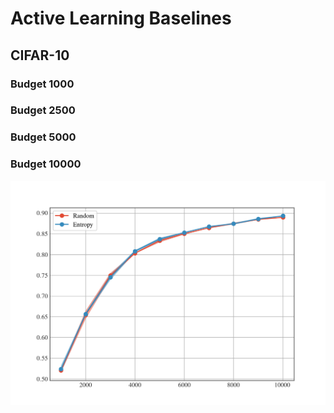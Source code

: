 # Active Learning Baselines

## CIFAR-10

### Budget 1000

### Budget 2500

### Budget 5000

### Budget 10000
![learning_curve_budget10000](./notebooks/learning_curves/budget10000.png)